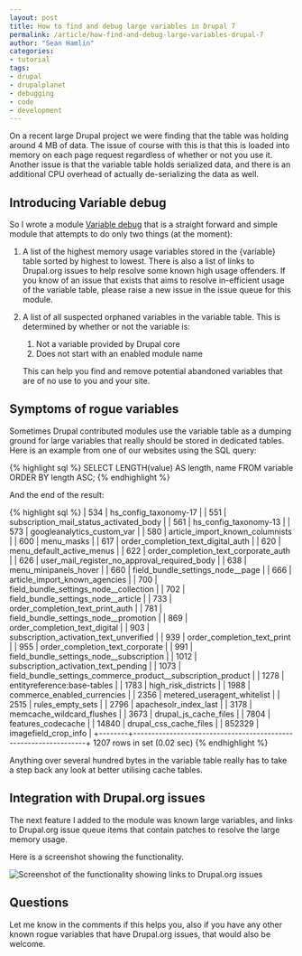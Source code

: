```yaml
---
layout: post
title: How to find and debug large variables in Drupal 7
permalink: /article/how-find-and-debug-large-variables-drupal-7
author: "Sean Hamlin"
categories:
- tutorial
tags:
- drupal
- drupalplanet
- debugging
- code
- development
---
```



On a recent large Drupal project we were finding that the  table was holding around 4 MB of data. The issue of course with this is that this is loaded into memory on each page request regardless of whether or not you use it. Another issue is that the variable table holds serialized data, and there is an additional CPU overhead of actually de-serializing the data as well.

## Introducing Variable debug ##

So I wrote a module [Variable debug](http://drupal.org/project/variable_debug "A link to the module on Drupal.org") that is a straight forward and simple module that attempts to do only two things (at the moment):

1.  A list of the highest memory usage variables stored in the {variable} table sorted by highest to lowest. There is also a list of links to Drupal.org issues to help resolve some known high usage offenders. If you know of an issue that exists that aims to resolve in-efficient usage of the variable table, please raise a new issue in the issue queue for this module.

1.  A list of all suspected orphaned variables in the variable table. This is determined by whether or not the variable is:
    1. Not a variable provided by Drupal core
    1. Does not start with an enabled module name

    This can help you find and remove potential abandoned variables that are of no use to you and your site.

## Symptoms of rogue variables ##

Sometimes Drupal contributed modules use the variable table as a dumping ground for large variables that really should be stored in dedicated tables. Here is an example from one of our websites using the SQL query:

{% highlight sql %}
    SELECT LENGTH(value) AS length, name FROM variable ORDER BY length ASC;
{% endhighlight %}

And the end of the result:

{% highlight sql %}
    |    534 | hs_config_taxonomy-17                                           |
    |    551 | subscription_mail_status_activated_body                         |
    |    561 | hs_config_taxonomy-13                                           |
    |    573 | googleanalytics_custom_var                                      |
    |    580 | article_import_known_columnists                                 |
    |    600 | menu_masks                                                      |
    |    617 | order_completion_text_digital_auth                              |
    |    620 | menu_default_active_menus                                       |
    |    622 | order_completion_text_corporate_auth                            |
    |    626 | user_mail_register_no_approval_required_body                    |
    |    638 | menu_minipanels_hover                                           |
    |    660 | field_bundle_settings_node__page                                |
    |    666 | article_import_known_agencies                                   |
    |    700 | field_bundle_settings_node__collection                          |
    |    702 | field_bundle_settings_node__article                             |
    |    733 | order_completion_text_print_auth                                |
    |    781 | field_bundle_settings_node__promotion                           |
    |    869 | order_completion_text_digital                                   |
    |    903 | subscription_activation_text_unverified                         |
    |    939 | order_completion_text_print                                     |
    |    955 | order_completion_text_corporate                                 |
    |    991 | field_bundle_settings_node__subscription                        |
    |   1012 | subscription_activation_text_pending                            |
    |   1073 | field_bundle_settings_commerce_product__subscription_product    |
    |   1278 | entityreference:base-tables                                     |
    |   1783 | high_risk_districts                                             |
    |   1988 | commerce_enabled_currencies                                     |
    |   2356 | metered_useragent_whitelist                                     |
    |   2515 | rules_empty_sets                                                |
    |   2796 | apachesolr_index_last                                           |
    |   3178 | memcache_wildcard_flushes                                       |
    |   3673 | drupal_js_cache_files                                           |
    |   7804 | features_codecache                                              |
    |  14840 | drupal_css_cache_files                                          |
    | 852329 | imagefield_crop_info                                            |
    +--------+-----------------------------------------------------------------+
    1207 rows in set (0.02 sec)
{% endhighlight %}


Anything over several hundred bytes in the variable table really has to take a step back any look at better utilising cache tables.

## Integration with Drupal.org issues ##

The next feature I added to the module was known large variables, and links to Drupal.org issue queue items that contain patches to resolve the large memory usage.

Here is a screenshot showing the functionality.

<img src="/img/debug/Selection_048.png" alt="Screenshot of the functionality showing links to Drupal.org issues"  />

## Questions ##

Let me know in the comments if this helps you, also if you have any other known rogue variables that have Drupal.org issues, that would also be welcome.
